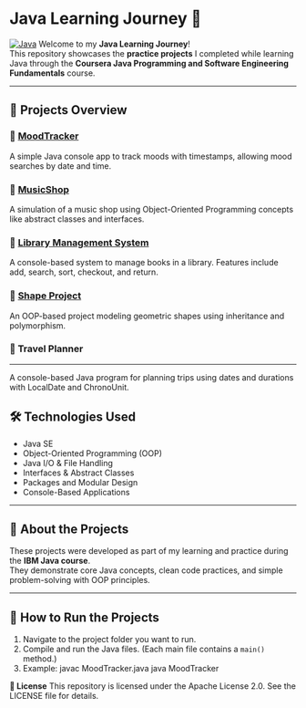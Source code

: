 # Java Learning Journey 🚀
[![Java](https://img.shields.io/badge/Java-ED8B00?style=for-the-badge&logo=java&logoColor=white)](https://www.oracle.com/java/)
Welcome to my **Java Learning Journey**!  
This repository showcases the **practice projects** I completed while learning Java through the **Coursera Java Programming and Software Engineering Fundamentals** course.

---

## 🧳 Projects Overview

### 🔹 [MoodTracker](./MoodTracker)
A simple Java console app to track moods with timestamps, allowing mood searches by date and time.

### 🔹 [MusicShop](./MusicShop)
A simulation of a music shop using Object-Oriented Programming concepts like abstract classes and interfaces.

### 🔹 [Library Management System](./LibraryManagementSystem)
A console-based system to manage books in a library. Features include add, search, sort, checkout, and return.

### 🔹 [Shape Project](./ShapeProject)
An OOP-based project modeling geometric shapes using inheritance and polymorphism.

### 🔹 Travel Planner
---
A console-based Java program for planning trips using dates and durations with LocalDate and ChronoUnit.


## 🛠 Technologies Used
- Java SE
- Object-Oriented Programming (OOP)
- Java I/O & File Handling
- Interfaces & Abstract Classes
- Packages and Modular Design
- Console-Based Applications

---

## 🧪 About the Projects
These projects were developed as part of my learning and practice during the **IBM Java course**.  
They demonstrate core Java concepts, clean code practices, and simple problem-solving with OOP principles.

---

## 🚀 How to Run the Projects
1. Navigate to the project folder you want to run.
2. Compile and run the Java files. (Each main file contains a `main()` method.)
3. Example:
   javac MoodTracker.java
   java MoodTracker

   
  **📜 License**
This repository is licensed under the Apache License 2.0. See the LICENSE file for details.
